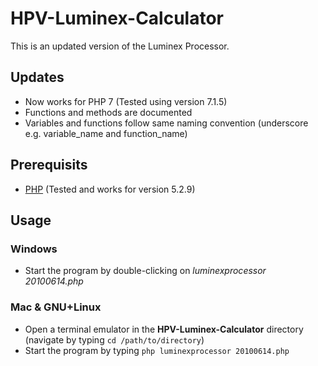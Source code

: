 # HPV-Luminex-Calculator
This is an updated version of the Luminex Processor.

## Updates
* Now works for PHP 7 (Tested using version 7.1.5)
* Functions and methods are documented
* Variables and functions follow same naming convention (underscore e.g. variable_name and function_name)

## Prerequisits
* [PHP](http://php.net/) (Tested and works for version 5.2.9)

## Usage
### Windows
* Start the program by double-clicking on _luminexprocessor 20100614.php_
### Mac & GNU+Linux
* Open a terminal emulator in the __HPV-Luminex-Calculator__ directory (navigate by typing `cd /path/to/directory`)
* Start the program by typing `php luminexprocessor 20100614.php`
